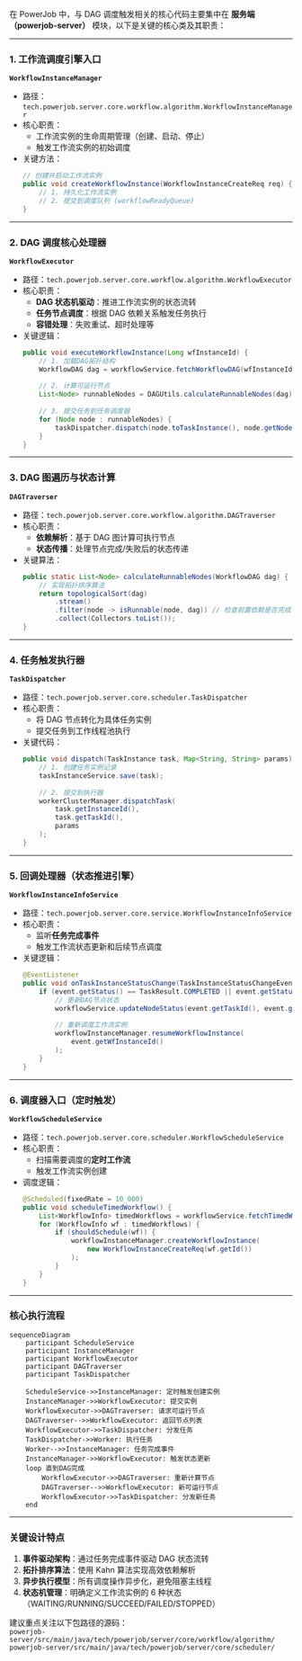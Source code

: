 在 PowerJob 中，与 DAG 调度触发相关的核心代码主要集中在 **服务端（powerjob-server）** 模块，以下是关键的核心类及其职责：

---

### 1. **工作流调度引擎入口**
**`WorkflowInstanceManager`**
- 路径：`tech.powerjob.server.core.workflow.algorithm.WorkflowInstanceManager`
- 核心职责：
    - 工作流实例的生命周期管理（创建、启动、停止）
    - 触发工作流实例的初始调度
- 关键方法：
  ```java
  // 创建并启动工作流实例
  public void createWorkflowInstance(WorkflowInstanceCreateReq req) {
      // 1. 持久化工作流实例
      // 2. 提交到调度队列 (workflowReadyQueue)
  }
  ```

---

### 2. **DAG 调度核心处理器**
**`WorkflowExecutor`**
- 路径：`tech.powerjob.server.core.workflow.algorithm.WorkflowExecutor`
- 核心职责：
    - **DAG 状态机驱动**：推进工作流实例的状态流转
    - **任务节点调度**：根据 DAG 依赖关系触发任务执行
    - **容错处理**：失败重试、超时处理等
- 关键逻辑：
  ```java
  public void executeWorkflowInstance(Long wfInstanceId) {
      // 1. 加载DAG拓扑结构
      WorkflowDAG dag = workflowService.fetchWorkflowDAG(wfInstanceId);
      
      // 2. 计算可运行节点
      List<Node> runnableNodes = DAGUtils.calculateRunnableNodes(dag);
      
      // 3. 提交任务到任务调度器
      for (Node node : runnableNodes) {
          taskDispatcher.dispatch(node.toTaskInstance(), node.getNodeParams());
      }
  }
  ```

---

### 3. **DAG 图遍历与状态计算**
**`DAGTraverser`**
- 路径：`tech.powerjob.server.core.workflow.algorithm.DAGTraverser`
- 核心职责：
    - **依赖解析**：基于 DAG 图计算可执行节点
    - **状态传播**：处理节点完成/失败后的状态传递
- 关键算法：
  ```java
  public static List<Node> calculateRunnableNodes(WorkflowDAG dag) {
      // 实现拓扑排序算法
      return topologicalSort(dag)
          .stream()
          .filter(node -> isRunnable(node, dag)) // 检查前置依赖是否完成
          .collect(Collectors.toList());
  }
  ```

---

### 4. **任务触发执行器**
**`TaskDispatcher`**
- 路径：`tech.powerjob.server.core.scheduler.TaskDispatcher`
- 核心职责：
    - 将 DAG 节点转化为具体任务实例
    - 提交任务到工作线程池执行
- 关键代码：
  ```java
  public void dispatch(TaskInstance task, Map<String, String> params) {
      // 1. 创建任务实例记录
      taskInstanceService.save(task);
      
      // 2. 提交到执行器
      workerClusterManager.dispatchTask(
          task.getInstanceId(), 
          task.getTaskId(), 
          params
      );
  }
  ```

---

### 5. **回调处理器（状态推进引擎）**
**`WorkflowInstanceInfoService`**
- 路径：`tech.powerjob.server.core.service.WorkflowInstanceInfoService`
- 核心职责：
    - 监听**任务完成事件**
    - 触发工作流状态更新和后续节点调度
- 关键逻辑：
  ```java
  @EventListener
  public void onTaskInstanceStatusChange(TaskInstanceStatusChangeEvent event) {
      if (event.getStatus() == TaskResult.COMPLETED || event.getStatus() == TaskResult.FAILED) {
          // 更新DAG节点状态
          workflowService.updateNodeStatus(event.getTaskId(), event.getStatus());
          
          // 重新调度工作流实例
          workflowInstanceManager.resumeWorkflowInstance(
              event.getWfInstanceId()
          );
      }
  }
  ```

---

### 6. **调度器入口（定时触发）**
**`WorkflowScheduleService`**
- 路径：`tech.powerjob.server.core.scheduler.WorkflowScheduleService`
- 核心职责：
    - 扫描需要调度的**定时工作流**
    - 触发工作流实例创建
- 调度逻辑：
  ```java
  @Scheduled(fixedRate = 10_000)
  public void scheduleTimedWorkflow() {
      List<WorkflowInfo> timedWorkflows = workflowService.fetchTimedWorkflow();
      for (WorkflowInfo wf : timedWorkflows) {
          if (shouldSchedule(wf)) {
              workflowInstanceManager.createWorkflowInstance(
                  new WorkflowInstanceCreateReq(wf.getId())
              );
          }
      }
  }
  ```

---

### 核心执行流程
```mermaid
sequenceDiagram
    participant ScheduleService
    participant InstanceManager
    participant WorkflowExecutor
    participant DAGTraverser
    participant TaskDispatcher
    
    ScheduleService->>InstanceManager: 定时触发创建实例
    InstanceManager->>WorkflowExecutor: 提交实例
    WorkflowExecutor->>DAGTraverser: 请求可运行节点
    DAGTraverser-->>WorkflowExecutor: 返回节点列表
    WorkflowExecutor->>TaskDispatcher: 分发任务
    TaskDispatcher->>Worker: 执行任务
    Worker-->>InstanceManager: 任务完成事件
    InstanceManager->>WorkflowExecutor: 触发状态更新
    loop 直到DAG完成
        WorkflowExecutor->>DAGTraverser: 重新计算节点
        DAGTraverser-->>WorkflowExecutor: 新可运行节点
        WorkflowExecutor->>TaskDispatcher: 分发新任务
    end
```

---

### 关键设计特点
1. **事件驱动架构**：通过任务完成事件驱动 DAG 状态流转
2. **拓扑排序算法**：使用 Kahn 算法实现高效依赖解析
3. **异步执行模型**：所有调度操作异步化，避免阻塞主线程
4. **状态机管理**：明确定义工作流实例的 6 种状态（WAITING/RUNNING/SUCCEED/FAILED/STOPPED）

建议重点关注以下包路径的源码：  
`powerjob-server/src/main/java/tech/powerjob/server/core/workflow/algorithm/`  
`powerjob-server/src/main/java/tech/powerjob/server/core/scheduler/`